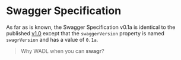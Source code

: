 # Swagger Specification

As far as is known, the Swagger Specification v0.1a is identical to the published [v1.0](/versions/1.0.md) except that the `swaggerVersion` property is named `swagrVersion` and has a value of `0.1a`.

> Why WADL when you can **swagr**?
